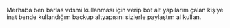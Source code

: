 Merhaba ben barlas vdsmi kullanması için verip bot alt yapılarım çalan kişiye inat bende kullandığım backup altyapısını sizlerle paylaştım al kullan.

